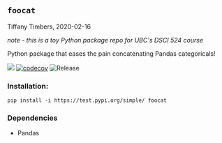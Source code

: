 ## `foocat`
Tiffany Timbers, 2020-02-16

*note - this is a toy Python package repo for UBC's DSCI 524 course*

Python package that eases the pain concatenating Pandas categoricals!

![](https://github.com/ttimbers/foocat/workflows/build/badge.svg) [![codecov](https://codecov.io/gh/ttimbers/foocat/branch/master/graph/badge.svg)](https://codecov.io/gh/ttimbers/foocat) ![Release](https://github.com/ttimbers/foocat/workflows/Release/badge.svg)

### Installation:

```
pip install -i https://test.pypi.org/simple/ foocat
```

### Dependencies

- Pandas